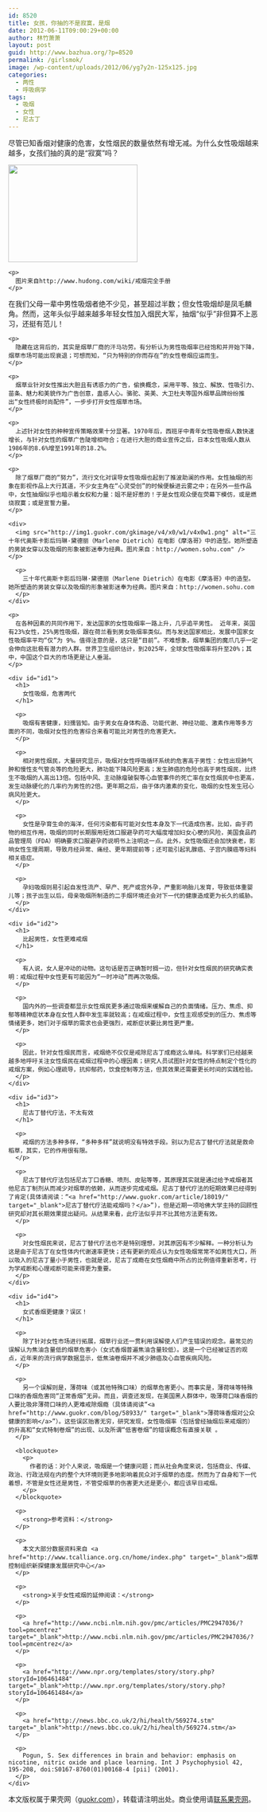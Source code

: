 ```yaml
---
id: 8520
title: 女孩，你抽的不是寂寞，是烟
date: 2012-06-11T09:00:29+00:00
author: 林竹萧萧
layout: post
guid: http://www.bazhua.org/?p=8520
permalink: /girlsmok/
image: /wp-content/uploads/2012/06/yg7y2n-125x125.jpg
categories:
  - 两性
  - 呼吸病学
tags:
  - 吸烟
  - 女性
  - 尼古丁
---
```

<div>
  <p id="articleDescription">
    尽管已知香烟对健康的危害，女性烟民的数量依然有增无减。为什么女性吸烟越来越多，女孩们抽的真的是“寂寞”吗？
  </p>
</div>

<div id="articleContent">
  <div>
    <img id="sharePic" src="http://img1.guokr.com/gkimage/yg/7y/2n/yg7y2n.png" alt="" width="260" height="196" /> </p> 
    
    <p>
      图片来自http://www.hudong.com/wiki/戒烟完全手册
    </p>
  </div>
  
  <div>
    <p>
      在我们父母一辈中男性吸烟者绝不少见，甚至超过半数；但女性吸烟却是凤毛麟角。然而，这年头似乎越来越多年轻女性加入烟民大军，抽烟“似乎”非但算不上恶习，还挺有范儿！
    </p>
    
    <p>
      隐藏在这背后的，其实是烟草厂商的汗马功劳。有分析认为男性吸烟率已经饱和并开始下降，烟草市场可能出现衰退；可想而知，“只为特别的你而存在”的女性卷烟应运而生。
    </p>
    
    <p>
      烟草业针对女性推出大胆且有诱惑力的广告，偷换概念，采用平等、独立、解放、性吸引力、苗条、魅力和美貌作为广告创意，蛊惑人心。骆驼、英美、大卫杜夫等国外烟草品牌纷纷推出“女性终极时尚配件”，一步步打开女性烟草市场。
    </p>
    
    <p>
      上述针对女性的种种宣传策略效果十分显著。1970年后，西班牙中青年女性吸卷烟人数快速增长，与针对女性的烟草广告陡增相吻合；在进行大胆的商业宣传之后，日本女性吸烟人数从1986年的8.6%增至1991年的18.2%。
    </p>
    
    <p>
      除了烟草厂商的“努力”，流行文化对误导女性吸烟也起到了推波助澜的作用。女性抽烟的形象在影视作品上大行其道，不少女主角在“心灵受创”的时候便躲进云雾之中；在另外一些作品中，女性抽烟似乎也暗示着女权和力量：姐不是好惹的！于是女性观众便在荧幕下模仿，或是燃烧寂寞；或是宣誓力量。
    </p>
    
    <div>
      <img src="http://img1.guokr.com/gkimage/v4/x0/w1/v4x0w1.png" alt="三十年代奥斯卡影后玛琳·黛德丽（Marlene Dietrich）在电影《摩洛哥》中的造型。她所塑造的男装女穿以及吸烟的形象被影迷奉为经典。图片来自：http://women.sohu.com" /> </p> 
      
      <p>
        三十年代奥斯卡影后玛琳·黛德丽（Marlene Dietrich）在电影《摩洛哥》中的造型。她所塑造的男装女穿以及吸烟的形象被影迷奉为经典。图片来自：http://women.sohu.com
      </p>
    </div>
    
    <p>
      在各种因素的共同作用下，发达国家的女性吸烟率一路上升，几乎追平男性。 近年来，英国有23%女性，25%男性吸烟，跟在荷兰看到男女吸烟率类似。而与发达国家相比，发展中国家女性吸烟率平均“仅”为 9%。值得注意的是，这只是“目前”。不难想象，烟草集团的魔爪几乎一定会伸向这批极有潜力的人群。世界卫生组织估计，到2025年，全球女性吸烟率将升至20%；其中，中国这个巨大的市场更是让人垂涎。
    </p>
    
    <div id="id1">
      <h1>
        女性吸烟，危害两代
      </h1>
      
      <p>
        吸烟有害健康，妇孺皆知。由于男女在身体构造、功能代谢、神经功能、激素作用等多方面的不同，吸烟对女性的危害综合来看可能比对男性的危害更大。
      </p>
      
      <p>
        相对男性烟民，大量研究显示，吸烟对女性呼吸循环系统的危害高于男性：女性出现肺气肿和慢性支气管炎等的危险更大，肺功能下降风险更高；发生肺癌的危险也高于男性烟民，比终生不吸烟的人高出13倍。包括中风、主动脉瘤破裂等心血管事件的死亡率在女性烟民中也更高，发生动脉硬化的几率约为男性的2倍。更年期之后，由于体内激素的变化，吸烟的女性发生冠心病风险更大。
      </p>
      
      <p>
        女性是孕育生命的海洋，任何污染都有可能对女性本身及下一代造成伤害。比如，由于药物的相互作用，吸烟的同时长期服用短效口服避孕药可大幅度增加妇女心梗的风险，美国食品药品管理局（FDA）明确要求口服避孕药说明书上注明这一点。此外，女性吸烟还会加快衰老，影响女性生理周期，导致月经异常、痛经、更年期提前等；还可能引起乳腺癌、子宫内膜癌等妇科相关癌症。
      </p>
      
      <p>
        孕妇吸烟则易引起自发性流产、早产、死产或宫外孕，严重影响胎儿发育，导致低体重婴儿等；孩子出生以后，母亲吸烟所制造的二手烟环境还会对下一代的健康造成更为长久的威胁。
      </p>
    </div>
    
    <div id="id2">
      <h1>
        比起男性，女性更难戒烟
      </h1>
      
      <p>
        有人说，女人是冲动的动物。这句话是否正确暂时搁一边，但针对女性烟民的研究确实表明：戒烟过程中女性更有可能因为“一时冲动”而再次吸烟。
      </p>
      
      <p>
        国内外的一些调查都显示女性烟民更多通过吸烟来缓解自己的负面情绪。压力、焦虑、抑郁等精神症状本身在女性人群中发生率就较高；在戒烟过程中，女性主观感受到的压力、焦虑等情绪更多，她们对于烟草的需求也会更强烈，戒断症状要比男性更严重。
      </p>
      
      <p>
        因此，针对女性烟民而言，戒烟绝不仅仅是戒除尼古丁成瘾这么单纯。科学家们已经越来越多地呼吁关注女性烟民在戒烟过程中的心理因素；研究人员试图针对女性的特点制定个性化的戒烟方案，例如心理疏导，抗抑郁药，饮食控制等方法，但其效果还需要更长时间的实践检验。
      </p>
    </div>
    
    <div id="id3">
      <h1>
        尼古丁替代疗法，不太有效
      </h1>
      
      <p>
        戒烟的方法多种多样，“多种多样”就说明没有特效手段。别以为尼古丁替代疗法就是救命稻草，其实，它的作用很有限。
      </p>
      
      <p>
        尼古丁替代疗法包括尼古丁口香糖、喷剂、皮贴等等，其原理其实就是通过给予戒烟者其他尼古丁制剂从而减少对烟草的依赖，从而逐步完成戒烟。尼古丁替代疗法的短期效果已经得到了肯定(具体请阅读：“<a href="http://www.guokr.com/article/18019/" target="_blank">尼古丁替代疗法能戒烟吗？</a>”)，但是近期一项哈佛大学主持的回顾性研究却对其长期效果提出疑问。从结果来看，此疗法似乎并不比其他方法更有效。
      </p>
      
      <p>
        对女性烟民来说，尼古丁替代疗法也不是特别理想，对其原因有不少解释。一种分析认为这是由于尼古丁在女性体内代谢速率更快；还有更新的观点认为女性吸烟常常不如男性大口，所以吸入的尼古丁量小于男性，也就是说，尼古丁成瘾在女性烟瘾中所占的比例值得重新思考，行为学戒断和心理戒断可能来得更为重要。
      </p>
    </div>
    
    <div id="id4">
      <h1>
        女式香烟更健康？误区！
      </h1>
      
      <p>
        除了针对女性市场进行拓展，烟草行业还一贯利用误解使人们产生错误的观念。最常见的误解认为焦油含量低的烟草危害小（女式香烟普遍焦油含量较低）。这是一个已经被证否的观点，近年来的流行病学数据显示，低焦油卷烟并不减少肺癌及心血管疾病风险。
      </p>
      
      <p>
        另一个误解则是，薄荷味（或其他特殊口味）的烟草危害更小。而事实是，薄荷味等特殊口味的香烟危害同“正常香烟”无异。而且，调查还发现，在美国黑人群体中，吸薄荷口味香烟的人要比吸非薄荷口味的人更难戒除烟瘾（具体请阅读“<a href="http://www.guokr.com/blog/58933/" target="_blank">薄荷味香烟对公众健康的影响</a>”）。这些误区贻害无穷，研究发现，女性吸烟率（包括曾经抽烟后来戒烟的）的升高和“女式特制卷烟”的出现、以及所谓“低害卷烟”的错误概念有直接关联 。
      </p>
      
      <blockquote>
        <p>
          作者的话：对个人来说，吸烟是一个健康问题；而从社会角度来说，包括商业、传媒、政治、行政法规在内的整个大环境则更多地影响着民众对于烟草的态度。然而为了自身和下一代着想，不管是女性还是男性，不管受烟草的伤害更大还是更小，都应该早日戒烟。
        </p>
      </blockquote>
      
      <p>
        <strong>参考资料：</strong>
      </p>
      
      <p>
        本文大部分数据资料来自 <a href="http://www.tcalliance.org.cn/home/index.php" target="_blank">烟草控制组织新探健康发展研究中心</a>
      </p>
      
      <p>
        <strong>关于女性戒烟的延伸阅读：</strong>
      </p>
      
      <p>
        <a href="http://www.ncbi.nlm.nih.gov/pmc/articles/PMC2947036/?tool=pmcentrez" target="_blank">http://www.ncbi.nlm.nih.gov/pmc/articles/PMC2947036/?tool=pmcentrez</a>
      </p>
      
      <p>
        <a href="http://www.npr.org/templates/story/story.php?storyId=106461484" target="_blank">http://www.npr.org/templates/story/story.php?storyId=106461484</a>
      </p>
      
      <p>
        <a href="http://news.bbc.co.uk/2/hi/health/569274.stm" target="_blank">http://news.bbc.co.uk/2/hi/health/569274.stm</a>
      </p>
      
      <p>
        Pogun, S. Sex differences in brain and behavior: emphasis on nicotine, nitric oxide and place learning. Int J Psychophysiol 42, 195-208, doi:S0167-8760(01)00168-4 [pii] (2001).
      </p>
    </div>
  </div>
</div>

<div>
  <div style="display: none">
  </div>
  
  <p>
    本文版权属于果壳网（<a title="果壳网" href="http://www.guokr.com/">guokr.com</a>），转载请注明出处。商业使用请<a title="联系果壳" href="http://www.guokr.com/contact" target="_blank">联系果壳网</a>。
  </p>
</div>

<div style="display: none">
  zp8497586rq
</div>
